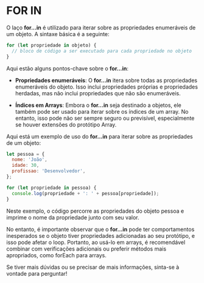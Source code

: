 # FOR IN

O laço **for...in** é utilizado para iterar sobre as propriedades enumeráveis de um objeto. A sintaxe básica é a seguinte:

```js
for (let propriedade in objeto) {
  // bloco de código a ser executado para cada propriedade no objeto
}
```

Aqui estão alguns pontos-chave sobre o **for...in**:

- **Propriedades enumeráveis**: O **for...in** itera sobre todas as propriedades enumeráveis do objeto. Isso inclui propriedades próprias e propriedades herdadas, mas não inclui propriedades que não são enumeráveis.

- **Índices em Arrays**: Embora o **for...in** seja destinado a objetos, ele também pode ser usado para iterar sobre os índices de um array. No entanto, isso pode não ser sempre seguro ou previsível, especialmente se houver extensões do protótipo Array.

Aqui está um exemplo de uso do **for...in** para iterar sobre as propriedades de um objeto:

```js
let pessoa = {
  nome: 'João',
  idade: 30,
  profissao: 'Desenvolvedor',
};

for (let propriedade in pessoa) {
  console.log(propriedade + ': ' + pessoa[propriedade]);
}
```

Neste exemplo, o código percorre as propriedades do objeto pessoa e imprime o nome da propriedade junto com seu valor.

No entanto, é importante observar que o **for...in** pode ter comportamentos inesperados se o objeto tiver propriedades adicionadas ao seu protótipo, e isso pode afetar o loop. Portanto, ao usá-lo em arrays, é recomendável combinar com verificações adicionais ou preferir métodos mais apropriados, como forEach para arrays.

Se tiver mais dúvidas ou se precisar de mais informações, sinta-se à vontade para perguntar!
